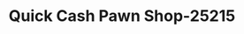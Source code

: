 ---
f_zip-code: 31326
f_state-code: GA
title: Quick Cash Pawn Shop-25215
f_phone: 912-826-1872
f_city-only: Rincon
f_address: 6014 Ga Highway 21 S Rincon
f_location-unique-id: '25215'
slug: quick-cash-pawn-shop-25215
updated-on: '2024-05-30T13:46:58.046Z'
created-on: '2024-05-30T13:36:59.803Z'
published-on: '2024-05-30T13:54:32.469Z'
f_city-state: cms/city/rincon-ga.md
f_company: cms/company/quick-cash-pawn-shop.md
f_state: cms/state/georgia.md
layout: '[payday-loan].html'
tags: payday-loan
---